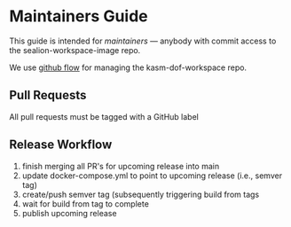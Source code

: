 # Maintainers Guide

This guide is intended for *maintainers* — anybody with commit access to the sealion-workspace-image repo.

We use [github flow](https://docs.github.com/en/get-started/quickstart/github-flow) for
managing the kasm-dof-workspace repo.

## Pull Requests

All pull requests must be tagged with a GitHub label

## Release Workflow

1. finish merging all PR's for upcoming release into main
2. update docker-compose.yml to point to upcoming release (i.e., semver tag)
3. create/push semver tag (subsequently triggering build from tags
4. wait for build from tag to complete
5. publish upcoming release

